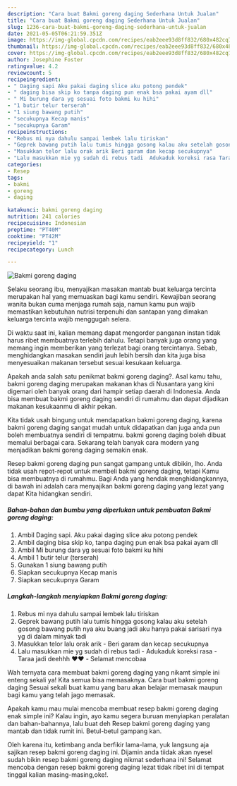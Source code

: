 ```yaml
---
description: "Cara buat Bakmi goreng daging Sederhana Untuk Jualan"
title: "Cara buat Bakmi goreng daging Sederhana Untuk Jualan"
slug: 1236-cara-buat-bakmi-goreng-daging-sederhana-untuk-jualan
date: 2021-05-05T06:21:59.351Z
image: https://img-global.cpcdn.com/recipes/eab2eee93d8ff832/680x482cq70/bakmi-goreng-daging-foto-resep-utama.jpg
thumbnail: https://img-global.cpcdn.com/recipes/eab2eee93d8ff832/680x482cq70/bakmi-goreng-daging-foto-resep-utama.jpg
cover: https://img-global.cpcdn.com/recipes/eab2eee93d8ff832/680x482cq70/bakmi-goreng-daging-foto-resep-utama.jpg
author: Josephine Foster
ratingvalue: 4.2
reviewcount: 5
recipeingredient:
- " Daging sapi Aku pakai daging slice aku potong pendek"
- " daging bisa skip ko tanpa daging pun enak bsa pakai ayam dll"
- " Mi burung dara yg sesuai foto bakmi ku hihi"
- "1 butir telur terserah"
- "1 siung bawang putih"
- "secukupnya Kecap manis"
- "secukupnya Garam"
recipeinstructions:
- "Rebus mi nya dahulu sampai lembek lalu tiriskan"
- "Geprek bawang putih lalu tumis hingga gosong kalau aku setelah gosong bawang putih nya aku buang jadi aku hanya pakai sarisari nya yg di dalam minyak tadi"
- "Masukkan telor lalu orak arik Beri garam dan kecap secukupnya"
- "Lalu masukkan mie yg sudah di rebus tadi  Adukaduk koreksi rasa Taraa jadi deehhh ❤️❤️ Selamat mencobaa"
categories:
- Resep
tags:
- bakmi
- goreng
- daging

katakunci: bakmi goreng daging 
nutrition: 241 calories
recipecuisine: Indonesian
preptime: "PT40M"
cooktime: "PT42M"
recipeyield: "1"
recipecategory: Lunch

---
```



![Bakmi goreng daging](https://img-global.cpcdn.com/recipes/eab2eee93d8ff832/680x482cq70/bakmi-goreng-daging-foto-resep-utama.jpg)

Selaku seorang ibu, menyajikan masakan mantab buat keluarga tercinta merupakan hal yang memuaskan bagi kamu sendiri. Kewajiban seorang  wanita bukan cuma menjaga rumah saja, namun kamu pun wajib memastikan kebutuhan nutrisi terpenuhi dan santapan yang dimakan keluarga tercinta wajib menggugah selera.

Di waktu  saat ini, kalian memang dapat mengorder panganan instan tidak harus ribet membuatnya terlebih dahulu. Tetapi banyak juga orang yang memang ingin memberikan yang terlezat bagi orang tercintanya. Sebab, menghidangkan masakan sendiri jauh lebih bersih dan kita juga bisa menyesuaikan makanan tersebut sesuai kesukaan keluarga. 



Apakah anda salah satu penikmat bakmi goreng daging?. Asal kamu tahu, bakmi goreng daging merupakan makanan khas di Nusantara yang kini digemari oleh banyak orang dari hampir setiap daerah di Indonesia. Anda bisa membuat bakmi goreng daging sendiri di rumahmu dan dapat dijadikan makanan kesukaanmu di akhir pekan.

Kita tidak usah bingung untuk mendapatkan bakmi goreng daging, karena bakmi goreng daging sangat mudah untuk didapatkan dan juga anda pun boleh membuatnya sendiri di tempatmu. bakmi goreng daging boleh dibuat memalui berbagai cara. Sekarang telah banyak cara modern yang menjadikan bakmi goreng daging semakin enak.

Resep bakmi goreng daging pun sangat gampang untuk dibikin, lho. Anda tidak usah repot-repot untuk membeli bakmi goreng daging, tetapi Kamu bisa membuatnya di rumahmu. Bagi Anda yang hendak menghidangkannya, di bawah ini adalah cara menyajikan bakmi goreng daging yang lezat yang dapat Kita hidangkan sendiri.

<!--inarticleads1-->

##### Bahan-bahan dan bumbu yang diperlukan untuk pembuatan Bakmi goreng daging:

1. Ambil  Daging sapi. Aku pakai daging slice aku potong pendek
1. Ambil  daging bisa skip ko, tanpa daging pun enak bsa pakai ayam dll
1. Ambil  Mi burung dara yg sesuai foto bakmi ku hihi
1. Ambil 1 butir telur (terserah)
1. Gunakan 1 siung bawang putih
1. Siapkan secukupnya Kecap manis
1. Siapkan secukupnya Garam




<!--inarticleads2-->

##### Langkah-langkah menyiapkan Bakmi goreng daging:

1. Rebus mi nya dahulu sampai lembek lalu tiriskan
1. Geprek bawang putih lalu tumis hingga gosong kalau aku setelah gosong bawang putih nya aku buang jadi aku hanya pakai sarisari nya yg di dalam minyak tadi
1. Masukkan telor lalu orak arik - Beri garam dan kecap secukupnya
1. Lalu masukkan mie yg sudah di rebus tadi  - Adukaduk koreksi rasa - Taraa jadi deehhh ❤️❤️ - Selamat mencobaa




Wah ternyata cara membuat bakmi goreng daging yang nikamt simple ini enteng sekali ya! Kita semua bisa memasaknya. Cara buat bakmi goreng daging Sesuai sekali buat kamu yang baru akan belajar memasak maupun bagi kamu yang telah jago memasak.

Apakah kamu mau mulai mencoba membuat resep bakmi goreng daging enak simple ini? Kalau ingin, ayo kamu segera buruan menyiapkan peralatan dan bahan-bahannya, lalu buat deh Resep bakmi goreng daging yang mantab dan tidak rumit ini. Betul-betul gampang kan. 

Oleh karena itu, ketimbang anda berfikir lama-lama, yuk langsung aja sajikan resep bakmi goreng daging ini. Dijamin anda tiidak akan nyesel sudah bikin resep bakmi goreng daging nikmat sederhana ini! Selamat mencoba dengan resep bakmi goreng daging lezat tidak ribet ini di tempat tinggal kalian masing-masing,oke!.

